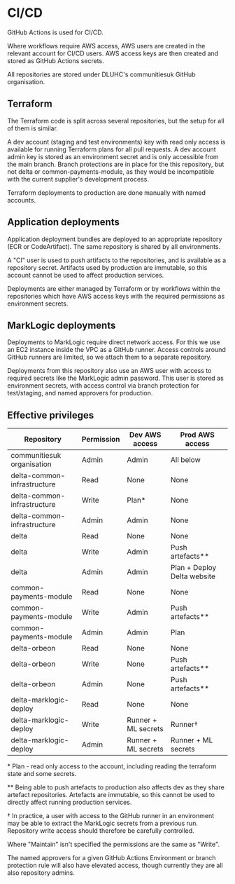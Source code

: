 # CI/CD

GitHub Actions is used for CI/CD.

Where workflows require AWS access, AWS users are created in the relevant account for CI/CD users.
AWS access keys are then created and stored as GitHub Actions secrets.

All repositories are stored under DLUHC's communitiesuk GitHub organisation.

## Terraform

The Terraform code is split across several repositories, but the setup for all of them is similar.

A dev account (staging and test environments) key with read only access is available for running Terraform plans for all pull requests.
A dev account admin key is stored as an environment secret and is only accessible from the main branch.
Branch protections are in place for the this repository, but not delta or common-payments-module, as they would be incompatible with the current supplier's development process.

Terraform deployments to production are done manually with named accounts.

## Application deployments

Application deployment bundles are deployed to an appropriate repository (ECR or CodeArtifact).
The same repository is shared by all environments.

A "CI" user is used to push artifacts to the repositories, and is available as a repository secret.
Artifacts used by production are immutable, so this account cannot be used to affect production services.

Deployments are either managed by Terraform or by workflows within the repositories which have AWS access keys with the required permissions as environment secrets.

## MarkLogic deployments

Deployments to MarkLogic require direct network access.
For this we use an EC2 instance inside the VPC as a GitHub runner.
Access controls around GitHub runners are limited, so we attach them to a separate repository.

Deployments from this repository also use an AWS user with access to required secrets like the MarkLogic admin password.
This user is stored as environment secrets, with access control via branch protection for test/staging, and named approvers for production.

## Effective privileges

| Repository                  | Permission | Dev AWS access      | Prod AWS access     |
|-----------------------------|------------|---------------------|---------------------|
| communitiesuk organisation  | Admin      | Admin               | All below           |
| delta-common-infrastructure | Read       | None                | None                |
| delta-common-infrastructure | Write      | Plan\*              | None                |
| delta-common-infrastructure | Admin      | Admin               | None                |
| delta                       | Read       | None                | None                |
| delta                       | Write      | Admin               | Push artefacts\*\*  |
| delta                       | Admin      | Admin               | Plan + Deploy Delta website |
| common-payments-module      | Read       | None                | None                |
| common-payments-module      | Write      | Admin               | Push artefacts\*\*  |
| common-payments-module      | Admin      | Admin               | Plan                |
| delta-orbeon                | Read       | None                | None                |
| delta-orbeon                | Write      | None                | Push artefacts\*\*  |
| delta-orbeon                | Admin      | None                | Push artefacts\*\*  |
| delta-marklogic-deploy      | Read       | None                | None                |
| delta-marklogic-deploy      | Write      | Runner + ML secrets | Runner†             |
| delta-marklogic-deploy      | Admin      | Runner + ML secrets | Runner + ML secrets |

\* Plan - read only access to the account, including reading the terraform state and some secrets.

\*\* Being able to push artefacts to production also affects dev as they share artefact repositories. Artefacts are immutable, so this cannot be used to directly affect running production services.

† In practice, a user with access to the GitHub runner in an environment may be able to extract the MarkLogic secrets from a previous run. Repository write access should therefore be carefully controlled.

Where "Maintain" isn't specified the permissions are the same as "Write".

The named approvers for a given GitHub Actions Environment or branch protection rule will also have elevated access, though currently they are all also repository admins.
